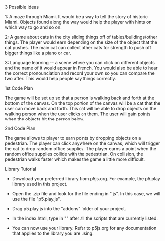 3 Possible Ideas

1: A maze through Miami. It would be a way to tell the story of historic Miami. Objects found along the way would help the player with hints on which way to go and so on.

2: A game about cats in the city sliding things off of tables/buildings/other things. The player would earn depending on the size of the object that the cat pushes. The main cat can collect other cats for strength to push off bigger things like a piano or car.

3: Language learning -- a scene where you can click on different objects and the name of it would appear in French. You would also be able to hear the correct pronounciation and record your own so you can compare the two after. This would help people say things correctly.



1st Code Plan

The game will be set up so that a person is walking back and forth at the bottom of the canvas. On the top portion of the canvas will be a cat that the user can move back and forth. This cat will be able to drop objects on the walking person when the user clicks on them. The user will gain points when the objects hit the person below.



2nd Code Plan

The game allows to player to earn points by dropping objects on a pedestrian. The player can click anywhere on the canvas, which will trigger the cat to drop random office supplies. The player earns a point when the random office supplies collide with the pedestrian. On collision, the pedestrian walks faster which makes the game a little more difficult. 



Library Tutorial

- Download your preferred library from p5js.org. For example, the p5.play library used in this project.

- Open the .zip file and look for the file ending in ".js". In this case, we will use the file "p5.play.js".

- Drag p5.play.js into the "addons" folder of your project.

- In the index.html, type in "<script src="../addons/p5.play.js"></script>" after all the scripts that are currently listed.

- You can now use your library. Refer to p5js.org for any documentation that applies to the library you are using.